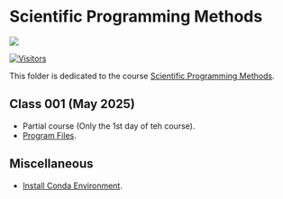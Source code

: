 # Scientific Programming Methods

[![](./../FixelAlgorithmsLogo.png)](https://fixelalgorithms.gitlab.io)

[![Visitors](https://hits.seeyoufarm.com/api/count/incr/badge.svg?url=https%3A%2F%2Fgithub.com%2FRoyiAvital%2FStackExchangeCodes&count_bg=%2379C83D&title_bg=%23555555&icon=&icon_color=%23E7E7E7&title=Visitors+%28Daily+%2F+Total%29&edge_flat=false)](https://github.com/FixelAlgorithmsTeam/FixelCourses)

This folder is dedicated to the course [Scientific Programming Methods](https://fixelalgorithms.gitlab.io/courses).

## Class 001 (May 2025)

 - Partial course (Only the 1st day of teh course).
 - [Program Files](./2025_05).


## Miscellaneous

 - [Install Conda Environment](./../InstallCondaEnv.md).